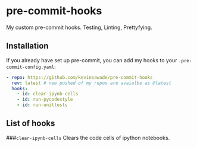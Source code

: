 # pre-commit-hooks

My custom pre-commit hooks. Testing, Linting, Prettyfying.

## Installation

If you already have set up pre-commit, you can add my hooks to your `.pre-commit-config.yaml`:

```yaml
- repo: https://github.com/kevinsawade/pre-commit-hooks
  rev: latest # new pushed of my repos are avaialbe as @latest
  hooks:
    - id: clear-ipynb-cells
    - id: run-pycodestyle
    - id: run-unittests

```

## List of hooks

###`clear-ipynb-cells`
Clears the code cells of ipython notebooks.
